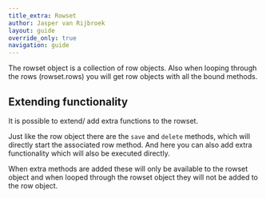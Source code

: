 ```yaml
---
title_extra: Rowset
author: Jasper van Rijbroek
layout: guide
override_only: true
navigation: guide
---
```


The rowset object is a collection of row objects.
Also when looping through the rows (rowset.rows) you will get row objects with all the bound methods.

## Extending functionality
It is possible to extend/ add extra functions to the rowset.

Just like the row object there are the ```save``` and ```delete``` methods, which will directly start the associated row method.
And here you can also add extra functionality which will also be executed directly.

When extra methods are added these will only be available to the rowset object and when looped through the rowset object they will not be added to the row object.